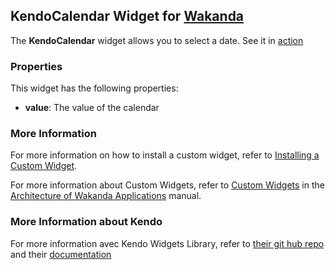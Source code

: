 ## KendoCalendar Widget for [Wakanda](http://wakanda.org)The __KendoCalendar__ widget allows you to select a date.See it in [action](http://demos.telerik.com/kendo-ui/web/calendar/index.html)### PropertiesThis widget has the following properties:* __value__: The value of the calendar### More InformationFor more information on how to install a custom widget, refer to [Installing a Custom Widget](http://doc.wakanda.org/WakandaStudio0/help/Title/en/page3869.html#1027761).For more information about Custom Widgets, refer to [Custom Widgets](http://doc.wakanda.org/Wakanda0.v5/help/Title/en/page3863.html "Custom Widgets") in the [Architecture of Wakanda Applications](http://doc.wakanda.org/Wakanda0.v5/help/Title/en/page3844.html "Architecture of Wakanda Applications") manual.### More Information about KendoFor more information avec Kendo Widgets Library, refer to [their git hub repo](https://github.com/telerik/kendo-ui-core) and their [documentation](http://docs.telerik.com/kendo-ui)